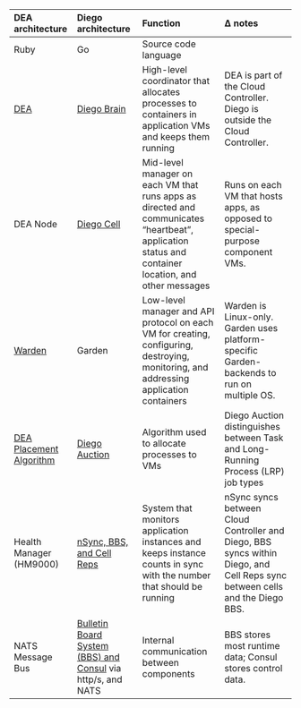 <!--
##Differences Between DEA and Diego Architectures
-->

<!--
This topic describes components and functions that changed significantly when Cloud Foundry migrated to Diego architecture. This information will inform those who are familiar with Cloud Foundry’s DEA-based architecture and want to learn what has changed under Diego and how its new or changed components work.
-->

<!--
###Key Differences
-->

<!--
The DEA architecture system is largely written in Ruby and the Diego architecture system is written in Go. When Cloud Foundry contributors decided to migrate the system’s core code from Ruby to Go, the rewrite offered the opportunity to make improvements to Cloud Foundry’s overall design.

In a pre-Diego Cloud Foundry deployment, the Cloud Controller’s [Droplet Execution Agent] (DEA) scheduled and managed applications on DEA nodes while the [Health Manager (HM9000)] kept them running. The Diego system assumes application scheduling and management responsibility from the Cloud Controller, replacing the DEA and Health Manager.

DEA architecture made no distinction between machine jobs that run once and jobs that run continuously. Diego recognizes the difference and uses it to allocate jobs to virtual machines (VMs) more efficiently, replacing the [DEA Placement Algorithm] with the [Diego Auction].

In addition to these broad changes, the Cloud Foundry migration to Diego architecture includes smaller changes and renamings. The following sections describe pre-Diego components and their newer analogs, and the [table] provides a summary.
-->

<!--
###Changed Components and Functions
-->

<!--
####DEA Node → Diego Cell
-->

<!--
The pre-Diego [Droplet Execution Agent] (DEA) node component managed application instances, tracked started instances, and broadcast state messages on each application VM. These functions are now performed by the [Diego cell].
-->

<!--
####Warden → Garden
-->

<!--
Pre-Diego application instances lived inside [Warden] containers, which are analogous to [Garden] containers in Diego architecture. Containerization ensures that application instances run in isolation, get their fair share of resources, and are protected from “noisy neighbors,” or other applications running on the same machine.
-->

<!--
Warden could only manage containers on VMs running Linux, but the Garden subsystem supports VMs running diverse operating systems. The Garden front end presents the same container management operations that Warden used, with code that is abstracted away from any platform specifics. A platform-specific Garden Backend running on each VM translates the commands into machine code tailored to the native operating system.
-->

<!--
The [Diego SSH package] enables developers to log into containers and access running application instances, a functionality that did not exist pre-Diego.
-->

<!--
**Warden Container-Level Traffic Rules**
-->

<!--
For network security, pre-Diego releases of Cloud Foundry supported `allow` and `denyrules` that governed outbound traffic from all Warden containers running on the same DEA node. Newer releases use container-specific [Application Security Groups] (ASGs) to restrict traffic at a more granular level. Cloud Foundry recommends using ASGs exclusively, but when a pre-Diego deployment defined both Warden rules and ASGs, they were evaluated in a strict priority order.
-->

<!--
Pre-Diego Cloud Foundry returned an allow, deny, or reject result for the first rule that matched the outbound traffic request parameters, and did not evaluate any lower-priority rules. Cloud Foundry evaluated the network traffic rules for an application in the following order:
-->

<!--
1. **Security Groups:** The rules described by the Default Staging set, the Default Running set, and all security groups bound to the space.
2. **Warden allow rules:** Any Warden Server configuration `allow` rules. Set Warden Server configuration rules in the Droplet Execution Agent (DEA) configuration section of your deployment manifest.
3. **Warden deny rules:** Any Warden Server configuration `deny` rules. Set Warden Server configuration rules in the DEA configuration section of your deployment manifest.
4. **Hard-coded reject rule:** Cloud Foundry returns a reject result for all outbound traffic from a container if not allowed by a higher-priority rule.
-->

<!--
####Health Manager (HM9000) → nsync, BBS, and Cell Rep
-->

<!--
The function of the Health Manager (HM9000) component in pre-Diego releases of Cloud Foundry was replaced by the coordinated actions of the [nsync, BBS, and Cell Reps]. In pre-Diego architecture, the Health Manager (HM9000) had four core responsibilities:
-->

<!--
1. Monitor applications to determine their state (e.g. running, stopped, crashed, etc.), version, and number of instances. HM9000 updates the actual state of an application based on heartbeats and `droplet.exited` messages issued by the DEA node running the application.
2. Determine applications’ expected state, version, and number of instances. HM9000 obtains the desired state of an application from a dump of the Cloud Controller database.
3. Reconcile the actual state of applications with their expected state. For instance, if fewer than expected instances are running, HM9000 will instruct the Cloud Controller to start the appropriate number of instances.
4. Direct Cloud Controller to take action to correct any discrepancies in the state of applications.
-->

<!--
HM9000 was essential to ensuring that apps running on Cloud Foundry remained available. HM9000 restarted applications whenever the DEA node running an app shut down for any reason, when Warden killed the app because it violated a quota, or when the application process exited with a non-zero exit code.

Refer to the [HM9000 readme] for more information about the HM9000 architecture.
-->

<!--
####DEA Placement Algorithm → Diego Auction
-->

<!--
In pre-Diego architecture, the Cloud Controller used the [DEA Placement Algorithm] to select the host DEA nodes for application instances that needed hosting.

Diego architecture moves this allocation process out of the Cloud Controller and into the Diego Brain, which uses the [Diego Auction] algorithm. The Diego Auction prioritizes one-time tasks like staging apps without affecting the uptime of ongoing, running applications like web servers.
-->

<!--
####Message Bus (NATS)
-->

<!--
Pre-Diego Cloud Foundry used [NATS], a lightweight publish-subscribe and distributed queueing messaging system, for internal communication between components. Diego retains NATS for some communications, but adds messaging via HTTP and HTTPS protocols, through which components share information in the Consul and Diego BBS servers.
-->

<!--
###DEA / Diego Differences Summary
-->

| DEA architecture     | Diego architecture     | Function     | 	Δ notes    |
| :------------- | :------------- | :------------- | :------------- |
| Ruby       | Go       | Source code language       |        |
| [DEA]      | [Diego Brain]       | High-level coordinator that allocates processes to containers in application VMs and keeps them running       | DEA is part of the Cloud Controller. Diego is outside the Cloud Controller.       |
| DEA Node       | [Diego Cell]       | Mid-level manager on each VM that runs apps as directed and communicates “heartbeat”, application status and container location, and other messages       | Runs on each VM that hosts apps, as opposed to special-purpose component VMs.       |
| [Warden]       | Garden       | Low-level manager and API protocol on each VM for creating, configuring, destroying, monitoring, and addressing application containers       | Warden is Linux-only. Garden uses platform-specific Garden-backends to run on multiple OS.       |
| [DEA Placement Algorithm]       | [Diego Auction]       | Algorithm used to allocate processes to VMs       | Diego Auction distinguishes between Task and Long-Running Process (LRP) job types       |
| Health Manager (HM9000)       | [nSync, BBS, and Cell Reps]       | System that monitors application instances and keeps instance counts in sync with the number that should be running       | nSync syncs between Cloud Controller and Diego, BBS syncs within Diego, and Cell Reps sync between cells and the Diego BBS.       |
| NATS Message Bus       | [Bulletin Board System (BBS) and Consul] via http/s, and NATS       | Internal communication between components       | BBS stores most runtime data; Consul stores control data.       |

[Droplet Execution Agent]: http://docs.cloudfoundry.org/concepts/architecture/execution-agent.html
[Health Manager (HM9000)]: http://docs.cloudfoundry.org/concepts/diego/dea-vs-diego.html#hm9k
[DEA Placement Algorithm]: http://docs.cloudfoundry.org/concepts/architecture/dea-algorithm.html
[Diego Auction]: http://docs.cloudfoundry.org/concepts/diego/diego-auction.html
[table]: http://docs.cloudfoundry.org/concepts/diego/dea-vs-diego.html#table
[Diego cell]: http://docs.cloudfoundry.org/concepts/architecture/#diego-cell
[Warden]: http://docs.cloudfoundry.org/concepts/architecture/warden.html
[Garden]: http://docs.cloudfoundry.org/concepts/diego/diego-architecture.html#cell-components
[Diego SSH package]: http://docs.cloudfoundry.org/concepts/diego/ssh-conceptual.html
[Application Security Groups]: http://docs.cloudfoundry.org/adminguide/app-sec-groups.html
[nsync, BBS, and Cell Reps]: http://docs.cloudfoundry.org/concepts/architecture/#nsync-bbs
[HM9000 readme]: https://github.com/cloudfoundry/hm9000
[NATS]: http://docs.cloudfoundry.org/concepts/architecture/messaging-nats.html
[DEA]: http://docs.cloudfoundry.org/concepts/architecture/execution-agent.html
[Diego Brain]: http://docs.cloudfoundry.org/concepts/diego/diego-architecture.html#brain-components
[Bulletin Board System (BBS) and Consul]: http://docs.cloudfoundry.org/concepts/architecture/index.html#bbs-consul
